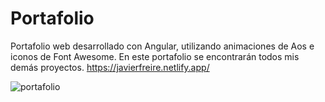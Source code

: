 # Portafolio

Portafolio web desarrollado con Angular, utilizando animaciones de Aos e iconos de Font Awesome. En este portafolio se encontrarán todos mis demás proyectos. 
https://javierfreire.netlify.app/

![portafolio](https://user-images.githubusercontent.com/81180268/211409462-d2dc3798-bd2e-4ac2-936f-738f8e2c0a2e.png)

